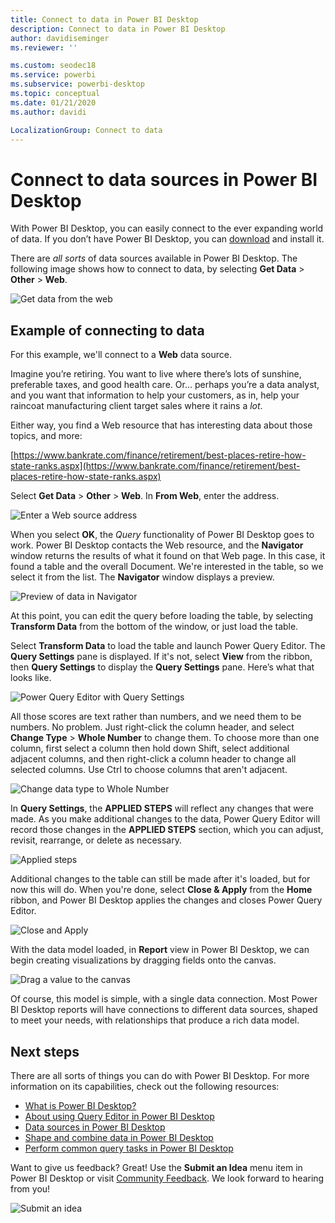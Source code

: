 ```yaml
---
title: Connect to data in Power BI Desktop
description: Connect to data in Power BI Desktop
author: davidiseminger
ms.reviewer: ''

ms.custom: seodec18
ms.service: powerbi
ms.subservice: powerbi-desktop
ms.topic: conceptual
ms.date: 01/21/2020
ms.author: davidi

LocalizationGroup: Connect to data
---
```

# Connect to data sources in Power BI Desktop

With Power BI Desktop, you can easily connect to the ever expanding world of data. If you don’t have Power BI Desktop, you can [download](https://go.microsoft.com/fwlink/?LinkID=521662) and install it.

There are *all sorts* of data sources available in Power BI Desktop. The following image shows how to connect to data, by selecting **Get Data** > **Other** > **Web**.

![Get data from the web](media/desktop-connect-to-data/get-data-from-the-web.png)

## Example of connecting to data

For this example, we'll connect to a **Web** data source.

Imagine you’re retiring. You want to live where there’s lots of sunshine, preferable taxes, and good health care. Or… perhaps you’re a data analyst, and you want that information to help your customers, as in, help your raincoat manufacturing client target sales where it rains a *lot*.

Either way, you find a Web resource that has interesting data about those topics, and more:

[https://www.bankrate.com/finance/retirement/best-places-retire-how-state-ranks.aspx](https://www.bankrate.com/finance/retirement/best-places-retire-how-state-ranks.aspx)

Select **Get Data** > **Other** > **Web**. In **From Web**, enter the address.

![Enter a Web source address](media/desktop-connect-to-data/connecttodata_3.png)

When you select **OK**, the *Query* functionality of Power BI Desktop goes to work. Power BI Desktop contacts the Web resource, and the **Navigator** window returns the results of what it found on that Web page. In this case, it found a table and the overall Document. We're interested in the table, so we select it from the list. The **Navigator** window displays a preview.

![Preview of data in Navigator](media/desktop-connect-to-data/datasources_fromnavigatordialog.png)

At this point, you can edit the query before loading the table, by selecting **Transform Data** from the bottom of the window, or just load the table.

Select **Transform Data** to load the table and launch Power Query Editor. The **Query Settings** pane is displayed. If it's not, select **View** from the ribbon, then **Query Settings** to display the **Query Settings** pane. Here’s what that looks like.

![Power Query Editor with Query Settings](media/desktop-connect-to-data/designer_gsg_editquery.png)

All those scores are text rather than numbers, and we need them to be numbers. No problem. Just right-click the column header, and select **Change Type** > **Whole Number** to change them. To choose more than one column, first select a column then hold down Shift, select additional adjacent columns, and then right-click a column header to change all selected columns. Use Ctrl to choose columns that aren't adjacent.

![Change data type to Whole Number](media/desktop-connect-to-data/designer_gsg_changedatatype.png)

In **Query Settings**, the **APPLIED STEPS** will reflect any changes that were made. As you make additional changes to the data, Power Query Editor will record those changes in the **APPLIED STEPS** section, which you can adjust, revisit, rearrange, or delete as necessary.

![Applied steps](media/desktop-connect-to-data/designer_gsg_appliedsteps_changedtype.png)

Additional changes to the table can still be made after it's loaded, but for now this will do. When you're done, select **Close & Apply** from the **Home** ribbon, and Power BI Desktop applies the changes and closes Power Query Editor.

![Close and Apply](media/desktop-connect-to-data/connecttodata_closenload.png)

With the data model loaded, in **Report** view in Power BI Desktop, we can begin creating visualizations by dragging fields onto the canvas.

![Drag a value to the canvas](media/desktop-connect-to-data/connecttodata_dragontoreportview.png)

Of course, this model is simple, with a single data connection. Most Power BI Desktop reports will have connections to different data sources, shaped to meet your needs, with relationships that produce a rich data model.

## Next steps
There are all sorts of things you can do with Power BI Desktop. For more information on its capabilities, check out the following resources:

* [What is Power BI Desktop?](../fundamentals/desktop-what-is-desktop.md)
* [About using Query Editor in Power BI Desktop](../transform-model/desktop-query-overview.md)
* [Data sources in Power BI Desktop](desktop-data-sources.md)
* [Shape and combine data in Power BI Desktop](desktop-shape-and-combine-data.md)
* [Perform common query tasks in Power BI Desktop](../transform-model/desktop-common-query-tasks.md)   

Want to give us feedback? Great! Use the **Submit an Idea** menu item in Power BI Desktop or visit [Community Feedback](https://community.powerbi.com/t5/Community-Feedback/bd-p/community-feedback). We look forward to hearing from you!

![Submit an idea](media/desktop-connect-to-data/sendfeedback.png)
